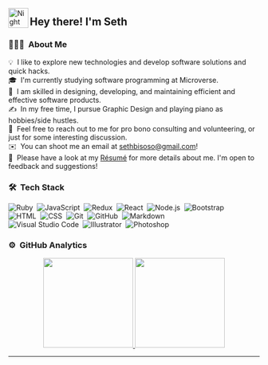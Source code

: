 <img alt="Night Coding" src="./assets/Hand%20Wave.gif" width='40' align="left"/><h2>Hey there! I'm Seth</h2>
<!-- ## 👋 &nbsp;Hey there! I'm Seth -->

### 👨🏻‍💻 &nbsp;About Me

💡 &nbsp;I like to explore new technologies and develop software solutions and quick hacks.\
🎓 &nbsp;I'm currently studying software programming at Microverse.\
🌱 &nbsp;I am skilled in designing, developing, and maintaining efficient and effective software products.\
✍️ &nbsp;In my free time, I pursue Graphic Design and playing piano as hobbies/side hustles.\
💬 &nbsp;Feel free to reach out to me for pro bono consulting and volunteering, or just for some interesting discussion.\
✉️ &nbsp;You can shoot me an email at sethbisoso@gmail.com!\
📄 &nbsp;Please have a look at my [Résumé](https://docs.google.com/document/d/1nQepLm2qU9-H4pQcMdFPmsjz3FtoASSyExMCzyIV56E/edit?usp=sharing) for more details about me. I'm open to feedback and suggestions!


### 🛠 &nbsp;Tech Stack

![Ruby](https://img.shields.io/badge/-Ruby-05122A?style=flat&logo=ruby)&nbsp;
![JavaScript](https://img.shields.io/badge/-JavaScript-05122A?style=flat&logo=javascript)&nbsp;
![Redux](https://img.shields.io/badge/-Java-05122A?style=flat&logo=Redux&logoColor=FFA518)&nbsp;
![React](https://img.shields.io/badge/-React-05122A?style=flat&logo=react)&nbsp;
![Node.js](https://img.shields.io/badge/-Node.js-05122A?style=flat&logo=node.js)&nbsp;
![Bootstrap](https://img.shields.io/badge/-Bootstrap-05122A?style=flat&logo=bootstrap&logoColor=563D7C)\
![HTML](https://img.shields.io/badge/-HTML-05122A?style=flat&logo=HTML5)&nbsp;
![CSS](https://img.shields.io/badge/-CSS-05122A?style=flat&logo=CSS3&logoColor=1572B6)&nbsp;
![Git](https://img.shields.io/badge/-Git-05122A?style=flat&logo=git)&nbsp;
![GitHub](https://img.shields.io/badge/-GitHub-05122A?style=flat&logo=github)&nbsp;
![Markdown](https://img.shields.io/badge/-Markdown-05122A?style=flat&logo=markdown)\
![Visual Studio Code](https://img.shields.io/badge/-Visual%20Studio%20Code-05122A?style=flat&logo=visual-studio-code&logoColor=007ACC)&nbsp;
![Illustrator](https://img.shields.io/badge/-Illustrator-05122A?style=flat&logo=adobe-illustrator)&nbsp;
![Photoshop](https://img.shields.io/badge/-Photoshop-05122A?style=flat&logo=adobe-photoshop)&nbsp;

### ⚙️ &nbsp;GitHub Analytics

<p align="center">
<a href="https://github.com/Sevenpros">
  <img height="180em" src="https://github-readme-stats-eight-theta.vercel.app/api?username=Sevenpros&show_icons=true&theme=algolia&include_all_commits=true&count_private=true"/>
  <img height="180em" src="https://github-readme-stats-eight-theta.vercel.app/api/top-langs/?username=Sevenpros&layout=compact&langs_count=8&theme=algolia"/>
</a>
</p>

-----

